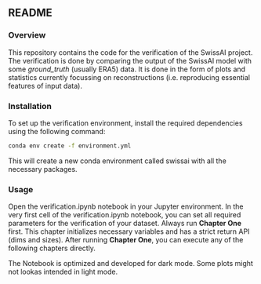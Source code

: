 ## README

### Overview

This repository contains the code for the verification of the SwissAI project.
The verification is done by comparing the output of the SwissAI model with some
_ground_truth_ (usually ERA5) data. It is done in the form of plots and
statistics currently focussing on reconstructions (i.e. reproducing essential
features of input data).

### Installation

To set up the verification environment, install the required dependencies using
the following command:

```bash
conda env create -f environment.yml
```
This will create a new conda environment called swissai with all the necessary
packages.

### Usage

Open the verification.ipynb notebook in your Jupyter environment. In the very
first cell of the verification.ipynb notebook, you can set all required
parameters for the verification of your dataset. Always run **Chapter One**
first. This chapter initializes necessary variables and has a strict return API
(dims and sizes). After running **Chapter One**, you can execute any of the
following chapters directly.

The Notebook is optimized and developed for dark mode. Some plots might not lookas intended in light mode.